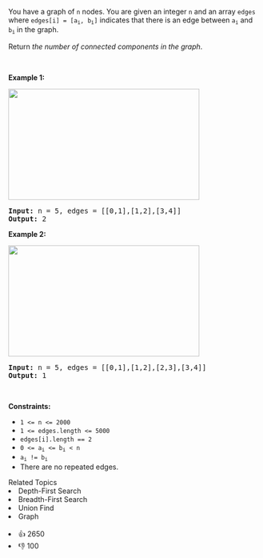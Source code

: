 <p>You have a graph of <code>n</code> nodes. You are given an integer <code>n</code> and an array <code>edges</code> where <code>edges[i] = [a<sub>i</sub>, b<sub>i</sub>]</code> indicates that there is an edge between <code>a<sub>i</sub></code> and <code>b<sub>i</sub></code> in the graph.</p>

<p>Return <em>the number of connected components in the graph</em>.</p>

<p>&nbsp;</p> 
<p><strong class="example">Example 1:</strong></p> 
<img alt="" src="https://assets.leetcode.com/uploads/2021/03/14/conn1-graph.jpg" style="width: 382px; height: 222px;" /> 
<pre>
<strong>Input:</strong> n = 5, edges = [[0,1],[1,2],[3,4]]
<strong>Output:</strong> 2
</pre>

<p><strong class="example">Example 2:</strong></p> 
<img alt="" src="https://assets.leetcode.com/uploads/2021/03/14/conn2-graph.jpg" style="width: 382px; height: 222px;" /> 
<pre>
<strong>Input:</strong> n = 5, edges = [[0,1],[1,2],[2,3],[3,4]]
<strong>Output:</strong> 1
</pre>

<p>&nbsp;</p> 
<p><strong>Constraints:</strong></p>

<ul> 
 <li><code>1 &lt;= n &lt;= 2000</code></li> 
 <li><code>1 &lt;= edges.length &lt;= 5000</code></li> 
 <li><code>edges[i].length == 2</code></li> 
 <li><code>0 &lt;= a<sub>i</sub> &lt;= b<sub>i</sub> &lt; n</code></li> 
 <li><code>a<sub>i</sub> != b<sub>i</sub></code></li> 
 <li>There are no repeated edges.</li> 
</ul>

<div><div>Related Topics</div><div><li>Depth-First Search</li><li>Breadth-First Search</li><li>Union Find</li><li>Graph</li></div></div><br><div><li>👍 2650</li><li>👎 100</li></div>